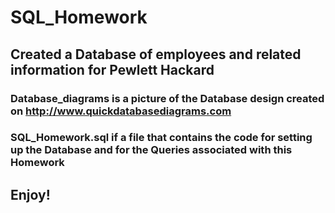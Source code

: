 # SQL_Homework

## Created a Database of employees and related information for Pewlett Hackard

### Database_diagrams is a picture of the Database design created on http://www.quickdatabasediagrams.com

### SQL_Homework.sql if a file that contains the code for setting up the Database and for the Queries associated with this Homework

## Enjoy!
